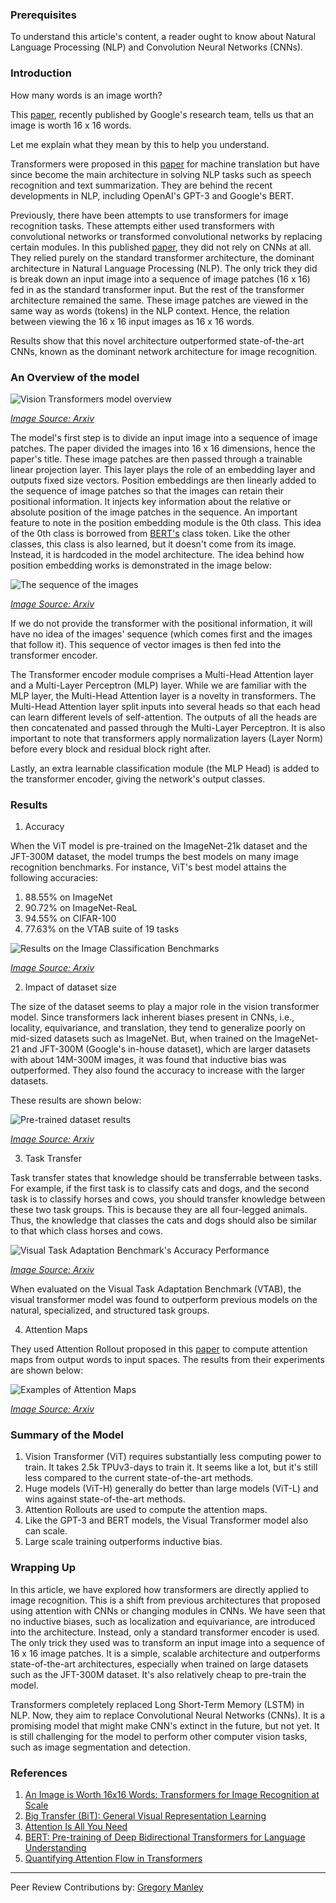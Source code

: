 
### Prerequisites

To understand this article's content, a reader ought to know about Natural Language Processing (NLP) and Convolution Neural Networks (CNNs). 

### Introduction

How many words is an image worth?

This [paper](https://arxiv.org/abs/2010.11929), recently published by Google's research team, tells us that an image is worth 16 x 16 words. 

Let me explain what they mean by this to help you understand.

Transformers were proposed in this [paper](https://papers.nips.cc/paper/2017/file/3f5ee243547dee91fbd053c1c4a845aa-Paper.pdf) for machine translation but have since become the main architecture in solving NLP tasks such as speech recognition and text summarization. 
They are behind the recent developments in NLP, including OpenAI's GPT-3 and Google's BERT.

Previously, there have been attempts to use transformers for image recognition tasks. These attempts either used transformers with convolutional networks or transformed convolutional networks by replacing certain modules. In this published [paper](https://arxiv.org/abs/2010.11929), they did not rely on CNNs at all. They relied purely on the standard transformer architecture, the dominant architecture in Natural Language Processing (NLP). The only trick they did is break down an input image into a sequence of image patches (16 x 16) fed in as the standard transformer input. But the rest of the transformer architecture remained the same. 
These image patches are viewed in the same way as words (tokens) in the NLP context. Hence, the relation between viewing the 16 x 16 input images as 16 x 16 words.

Results show that this novel architecture outperformed state-of-the-art CNNs, known as the dominant network architecture for image recognition.  

### An Overview of the model

![Vision Transformers model overview](/engineering-education/vision-transformer-using-transformers-for-image-recognition/vision-transformer-model-overview.PNG)

*[Image Source: Arxiv](https://arxiv.org/pdf/2010.11929.pdf)*

The model's first step is to divide an input image into a sequence of image patches. The paper divided the images into 16 x 16 dimensions, hence the paper's title. 
These image patches are then passed through a trainable linear projection layer. This layer plays the role of an embedding layer and outputs fixed size vectors. 
Position embeddings are then linearly added to the sequence of image patches so that the images can retain their positional information. It injects key information about the relative or absolute position of the image patches in the sequence.
An important feature to note in the position embedding module is the 0th class. This idea of the 0th class is borrowed from [BERT's](https://arxiv.org/pdf/1810.04805.pdf) class token. Like the other classes, this class is also learned, but it doesn't come from its image. Instead, it is hardcoded in the model architecture.
The idea behind how position embedding works is demonstrated in the image below:

![The sequence of the images](/engineering-education/vision-transformer-using-transformers-for-image-recognition/image-sequence.PNG)

*[Image Source: Arxiv](https://arxiv.org/pdf/2010.11929.pdf)*

If we do not provide the transformer with the positional information, it will have no idea of the images' sequence (which comes first and the images that follow it). This sequence of vector images is then fed into the transformer encoder. 

The Transformer encoder module comprises a Multi-Head Attention layer and a Multi-Layer Perceptron (MLP) layer. While we are familiar with the MLP layer, the Multi-Head Attention layer is a novelty in transformers. The Multi-Head Attention layer split inputs into several heads so that each head can learn different levels of self-attention. The outputs of all the heads are then concatenated and passed through the Multi-Layer Perceptron. 
It is also important to note that transformers apply normalization layers (Layer Norm) before every block and residual block right after.

Lastly, an extra learnable classification module (the MLP Head) is added to the transformer encoder, giving the network's output classes.

### Results

1. Accuracy

When the ViT model is pre-trained on the ImageNet-21k dataset and the JFT-300M dataset, the model trumps the best models on many image recognition benchmarks. For instance, ViT's best model attains the following accuracies:

1. 88.55% on ImageNet
2. 90.72% on ImageNet-ReaL
3. 94.55% on CIFAR-100
4. 77.63% on the VTAB suite of 19 tasks

![Results on the Image Classification Benchmarks](/engineering-education/vision-transformer-using-transformers-for-image-recognition/main-results.PNG)

*[Image Source: Arxiv](https://arxiv.org/pdf/2010.11929.pdf)*

2. Impact of dataset size

The size of the dataset seems to play a major role in the vision transformer model. Since transformers lack inherent biases present in CNNs, i.e., locality, equivariance, and translation, they tend to generalize poorly on mid-sized datasets such as ImageNet. But, when trained on the ImageNet-21 and JFT-300M (Google's in-house dataset), which are larger datasets with about 14M-300M images, it was found that inductive bias was outperformed. They also found the accuracy to increase with the larger datasets.

These results are shown below:

![Pre-trained dataset results](/engineering-education/vision-transformer-using-transformers-for-image-recognition/pre-trained-dataset-results.PNG)

*[Image Source: Arxiv](https://arxiv.org/pdf/2010.11929.pdf)*

3. Task Transfer

Task transfer states that knowledge should be transferrable between tasks. For example, if the first task is to classify cats and dogs, and the second task is to classify horses and cows, you should transfer knowledge between these two task groups. This is because they are all four-legged animals. Thus, the knowledge that classes the cats and dogs should also be similar to that which class horses and cows.

![Visual Task Adaptation Benchmark's Accuracy Performance](/engineering-education/vision-transformer-using-transformers-for-image-recognition/vtab-accuracy-performance.PNG)

*[Image Source: Arxiv](https://arxiv.org/pdf/2010.11929.pdf)*

When evaluated on the Visual Task Adaptation Benchmark (VTAB), the visual transformer model was found to outperform previous models on the natural, specialized, and structured task groups.

4. Attention Maps

They used Attention Rollout proposed in this [paper](https://arxiv.org/pdf/2005.00928.pdf) to compute attention maps from output words to input spaces. The results from their experiments are shown below:

![Examples of Attention Maps](/engineering-education/vision-transformer-using-transformers-for-image-recognition/examples-of-attention-maps.PNG)

*[Image Source: Arxiv](https://arxiv.org/pdf/2010.11929.pdf)*

### Summary of the Model

1. Vision Transformer (ViT) requires substantially less computing power to train. It takes 2.5k TPUv3-days to train it. It seems like a lot, but it's still less compared to the current state-of-the-art methods.
2. Huge models (ViT-H) generally do better than large models (ViT-L) and wins against state-of-the-art methods.
3. Attention Rollouts are used to compute the attention maps.
4. Like the GPT-3 and BERT models, the Visual Transformer model also can scale.
5. Large scale training outperforms inductive bias.

### Wrapping Up

In this article, we have explored how transformers are directly applied to image recognition. This is a shift from previous architectures that proposed using attention with CNNs or changing modules in CNNs. We have seen that no inductive biases, such as localization and equivariance, are introduced into the architecture. Instead, only a standard transformer encoder is used. The only trick they used was to transform an input image into a sequence of 16 x 16 image patches. It is a simple, scalable architecture and outperforms state-of-the-art architectures, especially when trained on large datasets such as the JFT-300M dataset. It's also relatively cheap to pre-train the model.

Transformers completely replaced Long Short-Term Memory (LSTM) in NLP. Now, they aim to replace Convolutional Neural Networks (CNNs). It is a promising model that might make CNN's extinct in the future, but not yet. It is still challenging for the model to perform other computer vision tasks, such as image segmentation and detection.

### References

1. [An Image is Worth 16x16 Words: Transformers for Image Recognition at Scale](https://arxiv.org/abs/2010.11929)
2. [Big Transfer (BiT): General Visual Representation Learning](https://arxiv.org/pdf/1912.11370.pdf)
3. [Attention Is All You Need](https://papers.nips.cc/paper/2017/file/3f5ee243547dee91fbd053c1c4a845aa-Paper.pdf)
4. [BERT: Pre-training of Deep Bidirectional Transformers for Language Understanding](https://arxiv.org/pdf/1810.04805.pdf) 
5. [Quantifying Attention Flow in Transformers](https://arxiv.org/pdf/2005.00928.pdf)


---
Peer Review Contributions by: [Gregory Manley](/engineering-education/authors/gregory-manley/)
